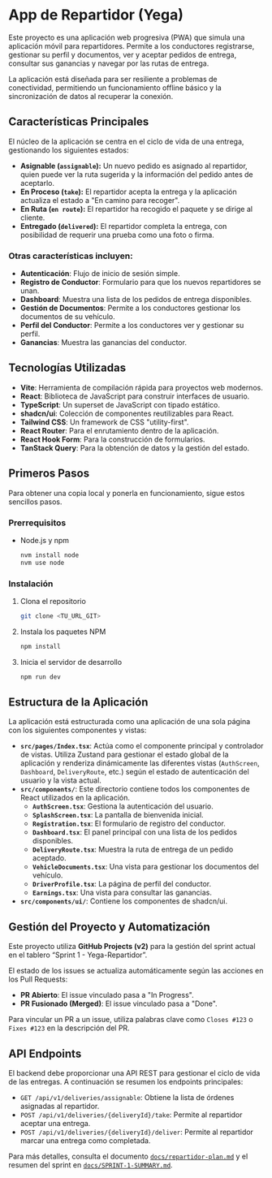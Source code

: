 # App de Repartidor (Yega)

Este proyecto es una aplicación web progresiva (PWA) que simula una aplicación móvil para repartidores. Permite a los conductores registrarse, gestionar su perfil y documentos, ver y aceptar pedidos de entrega, consultar sus ganancias y navegar por las rutas de entrega.

La aplicación está diseñada para ser resiliente a problemas de conectividad, permitiendo un funcionamiento offline básico y la sincronización de datos al recuperar la conexión.

## Características Principales

El núcleo de la aplicación se centra en el ciclo de vida de una entrega, gestionando los siguientes estados:

-   **Asignable (`assignable`):** Un nuevo pedido es asignado al repartidor, quien puede ver la ruta sugerida y la información del pedido antes de aceptarlo.
-   **En Proceso (`take`):** El repartidor acepta la entrega y la aplicación actualiza el estado a "En camino para recoger".
-   **En Ruta (`en route`):** El repartidor ha recogido el paquete y se dirige al cliente.
-   **Entregado (`delivered`):** El repartidor completa la entrega, con posibilidad de requerir una prueba como una foto o firma.

### Otras características incluyen:

-   **Autenticación**: Flujo de inicio de sesión simple.
-   **Registro de Conductor**: Formulario para que los nuevos repartidores se unan.
-   **Dashboard**: Muestra una lista de los pedidos de entrega disponibles.
-   **Gestión de Documentos**: Permite a los conductores gestionar los documentos de su vehículo.
-   **Perfil del Conductor**: Permite a los conductores ver y gestionar su perfil.
-   **Ganancias**: Muestra las ganancias del conductor.

## Tecnologías Utilizadas

-   **Vite**: Herramienta de compilación rápida para proyectos web modernos.
-   **React**: Biblioteca de JavaScript para construir interfaces de usuario.
-   **TypeScript**: Un superset de JavaScript con tipado estático.
-   **shadcn/ui**: Colección de componentes reutilizables para React.
-   **Tailwind CSS**: Un framework de CSS "utility-first".
-   **React Router**: Para el enrutamiento dentro de la aplicación.
-   **React Hook Form**: Para la construcción de formularios.
-   **TanStack Query**: Para la obtención de datos y la gestión del estado.

## Primeros Pasos

Para obtener una copia local y ponerla en funcionamiento, sigue estos sencillos pasos.

### Prerrequisitos

-   Node.js y npm
    ```sh
    nvm install node
    nvm use node
    ```

### Instalación

1.  Clona el repositorio
    ```sh
    git clone <TU_URL_GIT>
    ```
2.  Instala los paquetes NPM
    ```sh
    npm install
    ```
3.  Inicia el servidor de desarrollo
    ```sh
    npm run dev
    ```

## Estructura de la Aplicación

La aplicación está estructurada como una aplicación de una sola página con los siguientes componentes y vistas:

-   **`src/pages/Index.tsx`**: Actúa como el componente principal y controlador de vistas. Utiliza Zustand para gestionar el estado global de la aplicación y renderiza dinámicamente las diferentes vistas (`AuthScreen`, `Dashboard`, `DeliveryRoute`, etc.) según el estado de autenticación del usuario y la vista actual.
-   **`src/components/`**: Este directorio contiene todos los componentes de React utilizados en la aplicación.
    -   **`AuthScreen.tsx`**: Gestiona la autenticación del usuario.
    -   **`SplashScreen.tsx`**: La pantalla de bienvenida inicial.
    -   **`Registration.tsx`**: El formulario de registro del conductor.
    -   **`Dashboard.tsx`**: El panel principal con una lista de los pedidos disponibles.
    -   **`DeliveryRoute.tsx`**: Muestra la ruta de entrega de un pedido aceptado.
    -   **`VehicleDocuments.tsx`**: Una vista para gestionar los documentos del vehículo.
    -   **`DriverProfile.tsx`**: La página de perfil del conductor.
    -   **`Earnings.tsx`**: Una vista para consultar las ganancias.
-   **`src/components/ui/`**: Contiene los componentes de shadcn/ui.

## Gestión del Proyecto y Automatización

Este proyecto utiliza **GitHub Projects (v2)** para la gestión del sprint actual en el tablero “Sprint 1 - Yega-Repartidor”.

El estado de los issues se actualiza automáticamente según las acciones en los Pull Requests:
-   **PR Abierto**: El issue vinculado pasa a "In Progress".
-   **PR Fusionado (Merged)**: El issue vinculado pasa a "Done".

Para vincular un PR a un issue, utiliza palabras clave como `Closes #123` o `Fixes #123` en la descripción del PR.

## API Endpoints

El backend debe proporcionar una API REST para gestionar el ciclo de vida de las entregas. A continuación se resumen los endpoints principales:

-   `GET /api/v1/deliveries/assignable`: Obtiene la lista de órdenes asignadas al repartidor.
-   `POST /api/v1/deliveries/{deliveryId}/take`: Permite al repartidor aceptar una entrega.
-   `POST /api/v1/deliveries/{deliveryId}/deliver`: Permite al repartidor marcar una entrega como completada.

Para más detalles, consulta el documento [`docs/repartidor-plan.md`](docs/repartidor-plan.md) y el resumen del sprint en [`docs/SPRINT-1-SUMMARY.md`](docs/SPRINT-1-SUMMARY.md).
